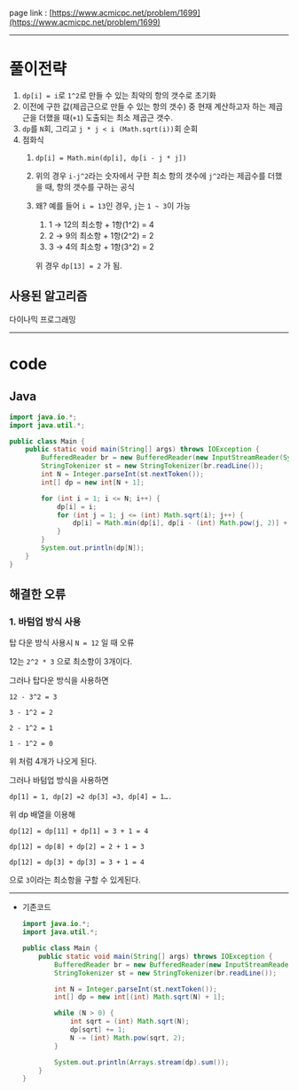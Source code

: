 page link : [https://www.acmicpc.net/problem/1699](https://www.acmicpc.net/problem/1699)

---

# 풀이전략

1. `dp[i] = i`로 `1^2`로 만들 수 있는 최악의 항의 갯수로 초기화
2. 이전에 구한 값(제곱근으로 만들 수 있는 항의 갯수) 중 현재 계산하고자 하는 제곱근을 더했을 때(`+1`) 도출되는 최소 제곱근 갯수.
3. `dp`를 `N`회, 그리고 `j * j < i (Math.sqrt(i))`회 순회
4. 점화식
    1. `dp[i] = Math.min(dp[i], dp[i - j * j])`
    2. 위의 경우 `i-j^2`라는 숫자에서 구한 최소 항의 갯수에 `j^2`라는 제곱수를 더했을 때, 항의 갯수를 구하는 공식
    3. 왜? 예를 들어 `i = 13`인 경우, `j`는 `1 ~ 3`이 가능
        1. 1 → 12의 최소항 + 1항(1^2) = 4
        2. 2 → 9의 최소항 + 1항(2^2) = 2
        3. 3 → 4의 최소항 + 1항(3^2) = 2
        
        위 경우 `dp[13] = 2` 가 됨.
        
## 사용된 알고리즘

다이나믹 프로그래밍

---

# code

## Java

```java
import java.io.*;
import java.util.*;

public class Main {
    public static void main(String[] args) throws IOException {
        BufferedReader br = new BufferedReader(new InputStreamReader(System.in));
        StringTokenizer st = new StringTokenizer(br.readLine());
        int N = Integer.parseInt(st.nextToken());
        int[] dp = new int[N + 1];

        for (int i = 1; i <= N; i++) {
            dp[i] = i;
            for (int j = 1; j <= (int) Math.sqrt(i); j++) {
                dp[i] = Math.min(dp[i], dp[i - (int) Math.pow(j, 2)] + 1);
            }
        }
        System.out.println(dp[N]);
    }
}

```

## 해결한 오류

### 1. 바텀업 방식 사용

탑 다운 방식 사용시 `N = 12` 일 때 오류

12는 `2^2 * 3` 으로 최소항이 3개이다.

그러나 탑다운 방식을 사용하면

`12 - 3^2 = 3` 

`3 - 1^2 = 2`

`2 - 1^2 = 1`

`1 - 1^2 = 0`

위 처럼 4개가 나오게 된다.

그러나 바텀업 방식을 사용하면

`dp[1] = 1, dp[2] =2 dp[3] =3, dp[4] = 1….`

위 dp 배열을 이용해

`dp[12] = dp[11] + dp[1] = 3 + 1 = 4`

`dp[12] = dp[8] + dp[2] = 2 + 1 = 3`

`dp[12] = dp[3] + dp[3] = 3 + 1 = 4`

으로 `3`이라는 최소항을 구할 수 있게된다.

---

- 기존코드
    
    ```java
    import java.io.*;
    import java.util.*;
    
    public class Main {
        public static void main(String[] args) throws IOException {
            BufferedReader br = new BufferedReader(new InputStreamReader(System.in));
            StringTokenizer st = new StringTokenizer(br.readLine());
    
            int N = Integer.parseInt(st.nextToken());
            int[] dp = new int[(int) Math.sqrt(N) + 1];
    
            while (N > 0) {
                int sqrt = (int) Math.sqrt(N);
                dp[sqrt] += 1;
                N -= (int) Math.pow(sqrt, 2);
            }
    
            System.out.println(Arrays.stream(dp).sum());
        }
    }
    
    ```
